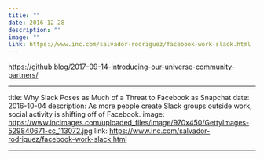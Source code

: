 ```yaml
---
title: ""
date: 2016-12-28
description: ""
image: ""
link: https://www.inc.com/salvador-rodriguez/facebook-work-slack.html
---
```


https://github.blog/2017-09-14-introducing-our-universe-community-partners/

---

title: Why Slack Poses as Much of a Threat to Facebook as Snapchat
date: 2016-10-04
description: As more people create Slack groups outside work, social activity is shifting off of Facebook.
image: https://www.incimages.com/uploaded_files/image/970x450/GettyImages-529840671-cc_113072.jpg
link: https://www.inc.com/salvador-rodriguez/facebook-work-slack.html

---
